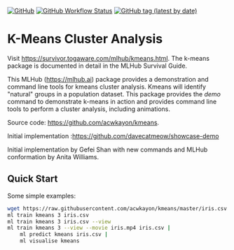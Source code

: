 [![GitHub](https://img.shields.io/github/license/acwkayon/kmeans?label=License&style=plastic)](https://www.gnu.org/licenses/gpl-3.0.en.html)
[![GitHub Workflow Status](https://img.shields.io/github/workflow/status/acwkayon/kmeans/Build?label=Build&style=plastic)](https://github.com/acwkayon/kmeans/actions/workflows/build.yml)
[![GitHub tag (latest by date)](https://img.shields.io/github/v/tag/acwkayon/kmeans?label=Tag&style=plastic)](https://github.com/acwkayon/kmeans/releases/tag/v1.0.0)

# K-Means Cluster Analysis

Visit <https://survivor.togaware.com/mlhub/kmeans.html>. The k-means
package is documented in detail in the MLHub Survival Guide.

This MLHub (https://mlhub.ai) package provides a demonstration and
command line tools for kmeans cluster analysis. Kmeans will identify
"natural" groups in a population dataset. This package provides the
*demo* command to demonstrate k-means in action and provides command
line tools to perform a cluster analysis, including animations.

Source code: <https://github.com/acwkayon/kmeans>.

Initial implementation :https://github.com/davecatmeow/showcase-demo

Initial implementation by Gefei Shan with new commands and MLHub
conformation by Anita Williams.

## Quick Start

Some simple examples:

```bash
wget https://raw.githubusercontent.com/acwkayon/kmeans/master/iris.csv
ml train kmeans 3 iris.csv
ml train kmeans 3 iris.csv --view
ml train kmeans 3 --view --movie iris.mp4 iris.csv |
	ml predict kmeans iris.csv |
	ml visualise kmeans
```
